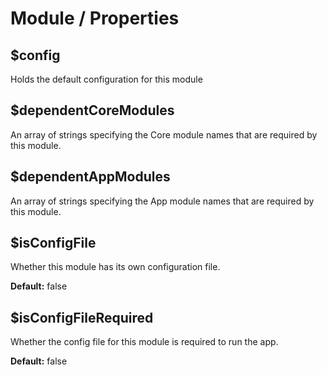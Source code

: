 # Module / Properties

## $config

Holds the default configuration for this module

## $dependentCoreModules

An array of strings specifying the Core module names that are required by this module.

## $dependentAppModules

An array of strings specifying the App module names that are required by this module.

## $isConfigFile

Whether this module has its own configuration file.

**Default:** false

## $isConfigFileRequired

Whether the config file for this module is required to run the app.

**Default:** false

